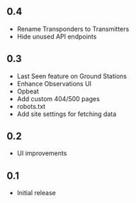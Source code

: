## 0.4

* Rename Transponders to Transmitters
* Hide unused API endpoints

## 0.3

* Last Seen feature on Ground Stations
* Enhance Observations UI
* Opbeat
* Add custom 404/500 pages
* robots.txt
* Add site settings for fetching data

## 0.2

* UI improvements

## 0.1

* Initial release
